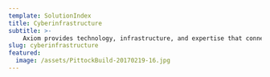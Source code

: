 ```yaml
---
template: SolutionIndex
title: Cyberinfrastructure
subtitle: >-
    Axiom provides technology, infrastructure, and expertise that connects people to research programs and scientific data.
slug: cyberinfrastructure
featured:
  image: /assets/PittockBuild-20170219-16.jpg
---
```

